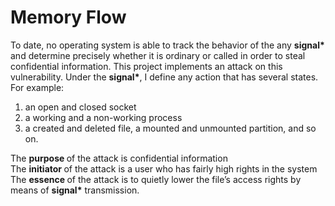 # Memory Flow

To date, no operating system is able to track the behavior of the any <b>signal*</b> and determine precisely 
whether it is ordinary or called in order to steal confidential information. 
This project implements an attack on this vulnerability. 
Under the <b>signal*</b>, I define any action that has several states. 
For example:
1) an open and closed socket
2) a working and a non-working process
3) a created and deleted file, a mounted and unmounted partition, and so on.

The <b> purpose </b> of the attack is confidential information \
The <b> initiator </b> of the attack is a user who has fairly high rights in the system \
The <b> essence </b> of the attack is to quietly lower the file’s access rights by means of <b>signal*</b> transmission.
